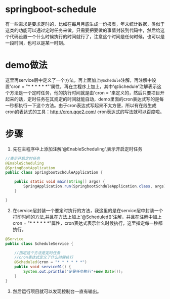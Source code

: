 # springboot-schedule
有一些需求是要求定时的，比如在每月月底生成一份报表，年末统计数据，类似于这类的功能可以通过定时任务来做。只需要把要做的事情封装到代码中，然后给这个代码设置一个什么时候执行的时间就行了，注意这个时间是任何时候，也可以是一段时间，也可以是某一时刻。

# demo做法
这里再service层中定义了一个方法，再上面加上```@Schedule```注解，再注解中设置'cron = "* * * * * *"'属性，再在主程序上加上，其中'@Schedule'注解表示这个方法是一个定时任务，他的执行时间就是由'cron = '来定义的，然后只要项目开起来的话，定时任务在其规定的时间就能自动，demo里面的cron表达式写的是每一秒都执行一下这个方法。由于cron表达式写起来不太方便，所以有在线生成cron的表达式的工具：http://cron.qqe2.com/
cron表达式的写法就可以百度啦。

# 步骤
1. 先在主程序中上添加注解'@EnableScheduling',表示开启定时任务
``` java
//表示开启定时任务
@EnableScheduling
@SpringBootApplication
public class SpringbootSchduleApplication {

    public static void main(String[] args) {
        SpringApplication.run(SpringbootSchduleApplication.class, args);
    }

}
```
2. 在service层封装一个要定时执行的方法，我这里的是在service层中封装一个打印时间的方法,并且在方法上加上'@Scheduled()'注解，并且在注解中加上cron = "* * * * * *"属性，cron表达式表示什么时候执行，这里指定每一秒都执行。
``` java
@Service
public class ScheduleService {

    //指定这个方法是定时任务
    //cron表达式定义了什么时候执行
    @Scheduled(cron = "* * * * * *")
    public void service01() {
        System.out.println("定是任务执行"+new Date());
    }
}
```
3. 然后运行项目就可以发现控制台一直有输出。

